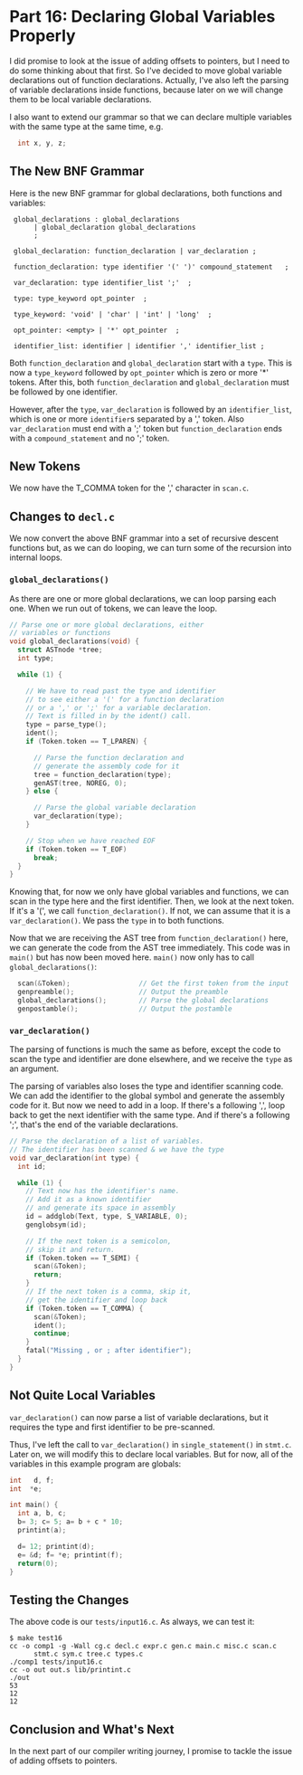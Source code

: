 # Part 16: Declaring Global Variables Properly

I did promise to look at the issue of adding offsets to pointers, but
I need to do some thinking about that first. So I've decided to move
global variable declarations out of function declarations. Actually,
I've also left the parsing of variable declarations inside functions, because
later on we will change them to be local variable declarations.

I also want to extend our grammar so that we can declare multiple
variables with the same type at the same time, e.g.

```c
  int x, y, z;
```

## The New BNF Grammar

Here is the new BNF grammar for global declarations, both functions and
variables:

```
 global_declarations : global_declarations 
      | global_declaration global_declarations
      ;

 global_declaration: function_declaration | var_declaration ;

 function_declaration: type identifier '(' ')' compound_statement   ;

 var_declaration: type identifier_list ';'  ;

 type: type_keyword opt_pointer  ;
 
 type_keyword: 'void' | 'char' | 'int' | 'long'  ;
 
 opt_pointer: <empty> | '*' opt_pointer  ;
 
 identifier_list: identifier | identifier ',' identifier_list ;
```

Both `function_declaration` and `global_declaration` start with a `type`.
This is now a `type_keyword` followed by `opt_pointer` which is zero or more
'*' tokens. After this, both `function_declaration` and `global_declaration`
must be followed by one identifier.

However, after the `type`, `var_declaration` is followed by an
`identifier_list`, which is one or more `identifier`s separated by a ',' token.
Also `var_declaration` must end with a ';' token but `function_declaration`
ends with a `compound_statement` and no ';' token.

## New Tokens

We now have the T_COMMA token for the ',' character in `scan.c`.

## Changes to `decl.c`

We now convert the above BNF grammar into a set of recursive descent
functions but, as we can do looping, we can turn some of the recursion
into internal loops.

### `global_declarations()`

As there are one or more global declarations, we can loop parsing
each one. When we run out of tokens, we can leave the loop.

```c
// Parse one or more global declarations, either
// variables or functions
void global_declarations(void) {
  struct ASTnode *tree;
  int type;

  while (1) {

    // We have to read past the type and identifier
    // to see either a '(' for a function declaration
    // or a ',' or ';' for a variable declaration.
    // Text is filled in by the ident() call.
    type = parse_type();
    ident();
    if (Token.token == T_LPAREN) {

      // Parse the function declaration and
      // generate the assembly code for it
      tree = function_declaration(type);
      genAST(tree, NOREG, 0);
    } else {

      // Parse the global variable declaration
      var_declaration(type);
    }

    // Stop when we have reached EOF
    if (Token.token == T_EOF)
      break;
  }
}
```

Knowing that, for now we only have global variables and functions, we
can scan in the type here and the first identifier. Then, we look at
the next token. If it's a '(', we call `function_declaration()`. If not,
we can assume that it is a  `var_declaration()`. We pass the `type`
in to both functions.

Now that we are receiving the AST tree from `function_declaration()`
here, we can generate the code from the AST tree immediately. This code
was in `main()` but has now been moved here. `main()` now only has to 
call `global_declarations()`:

```c
  scan(&Token);                 // Get the first token from the input
  genpreamble();                // Output the preamble
  global_declarations();        // Parse the global declarations
  genpostamble();               // Output the postamble
```

### `var_declaration()`

The parsing of functions is much the same as before, except the code
to scan the type and identifier are done elsewhere, and we receive the
`type` as an argument.

The parsing of variables also loses the type and identifier scanning code.
We can add the identifier to the global symbol and generate the assembly
code for it. But now we need to add in a loop. If there's a following ',',
loop back to get the next identifier with the same type. And if there's
a following ';', that's the end of the variable declarations.

```c
// Parse the declaration of a list of variables.
// The identifier has been scanned & we have the type
void var_declaration(int type) {
  int id;

  while (1) {
    // Text now has the identifier's name.
    // Add it as a known identifier
    // and generate its space in assembly
    id = addglob(Text, type, S_VARIABLE, 0);
    genglobsym(id);

    // If the next token is a semicolon,
    // skip it and return.
    if (Token.token == T_SEMI) {
      scan(&Token);
      return;
    }
    // If the next token is a comma, skip it,
    // get the identifier and loop back
    if (Token.token == T_COMMA) {
      scan(&Token);
      ident();
      continue;
    }
    fatal("Missing , or ; after identifier");
  }
}
```

## Not Quite Local Variables

`var_declaration()` can now parse a list of variable declarations, but
it requires the type and first identifier to be pre-scanned.

Thus, I've left the call to `var_declaration()` in `single_statement()`
in `stmt.c`. Later on, we will modify this to declare local variables.
But for now, all of the variables in this example program are globals:

```c
int   d, f;
int  *e;

int main() {
  int a, b, c;
  b= 3; c= 5; a= b + c * 10;
  printint(a);

  d= 12; printint(d);
  e= &d; f= *e; printint(f);
  return(0);
}
```

## Testing the Changes

The above code is our `tests/input16.c`. As always, we can test it:

```
$ make test16
cc -o comp1 -g -Wall cg.c decl.c expr.c gen.c main.c misc.c scan.c
      stmt.c sym.c tree.c types.c
./comp1 tests/input16.c
cc -o out out.s lib/printint.c
./out
53
12
12
```


## Conclusion and What's Next

In the next part of our compiler writing journey,
I promise to tackle the issue of adding offsets to pointers.
